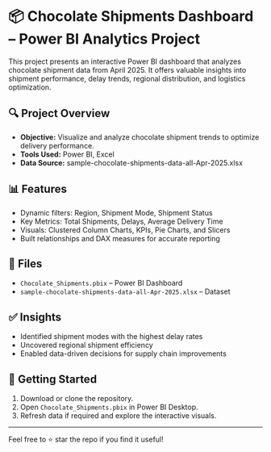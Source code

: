 # 📦 Chocolate Shipments Dashboard – Power BI Analytics Project

This project presents an interactive Power BI dashboard that analyzes chocolate shipment data from April 2025. It offers valuable insights into shipment performance, delay trends, regional distribution, and logistics optimization.

## 🔍 Project Overview

- **Objective:** Visualize and analyze chocolate shipment trends to optimize delivery performance.
- **Tools Used:** Power BI, Excel
- **Data Source:** sample-chocolate-shipments-data-all-Apr-2025.xlsx

## 📊 Features

- Dynamic filters: Region, Shipment Mode, Shipment Status
- Key Metrics: Total Shipments, Delays, Average Delivery Time
- Visuals: Clustered Column Charts, KPIs, Pie Charts, and Slicers
- Built relationships and DAX measures for accurate reporting

## 📁 Files

- `Chocolate_Shipments.pbix` – Power BI Dashboard
- `sample-chocolate-shipments-data-all-Apr-2025.xlsx` – Dataset

## ✅ Insights

- Identified shipment modes with the highest delay rates
- Uncovered regional shipment efficiency
- Enabled data-driven decisions for supply chain improvements

## 🚀 Getting Started

1. Download or clone the repository.
2. Open `Chocolate_Shipments.pbix` in Power BI Desktop.
3. Refresh data if required and explore the interactive visuals.

---

Feel free to ⭐️ star the repo if you find it useful!
